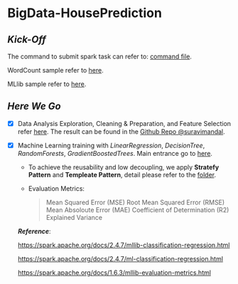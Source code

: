 

# BigData-HousePrediction

## *Kick-Off*

The command to submit spark task can refer to: [command file](https://github.com/saLeox/BigData-HousePricePrediction/blob/main/src/main/resources/command.txt). 

WordCount sample refer to [here](https://github.com/saLeox/BigData-HousePricePrediction/blob/main/src/main/java/gof5/spark/WordCount.java).

MLlib sample refer to [here](https://github.com/saLeox/BigData-HousePricePrediction/blob/main/src/main/java/gof5/spark/MachineLearningApp.java).

## *Here We Go*

 - [x] Data Analysis Exploration, Cleaning & Preparation, and Feature
              Selection refer [here](https://nbviewer.jupyter.org/github/suravimandal/Team1_Data_Analytics/blob/master/Team1_Data-Pipeline.ipynb).  The result can be found in the [Github Repo @suravimandal](https://github.com/suravimandal/team1_big_data).

 - [x] Machine Learning training with *LinearRegression*, *DecisionTree*,  *RandomForests*, *GradientBoostedTrees*.  Main entrance go to [here](https://github.com/saLeox/BigData-HousePricePrediction/blob/main/src/main/java/gof5/spark/HousePricePredictML.java). 
	

	 - To achieve the reusability and low decoupling, we apply **Stratefy
	   Pattern** and **Templeate Pattern**, detail please refer to the
	   [folder](https://github.com/saLeox/BigData-HousePricePrediction/tree/main/src/main/java/gof5/spark/regression/strategy).

	 - Evaluation Metrics: 

		> Mean Squared Error (MSE)
		>Root Mean Squared Error (RMSE)
		>Mean Absoloute Error (MAE)
		>Coefficient of Determination (R2)
		>Explained Variance



	***Reference***:
	
	https://spark.apache.org/docs/2.4.7/mllib-classification-regression.html
	
	https://spark.apache.org/docs/2.4.7/ml-classification-regression.html

	https://spark.apache.org/docs/1.6.3/mllib-evaluation-metrics.html
